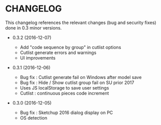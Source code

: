 CHANGELOG
=========

This changelog references the relevant changes (bug and security fixes) done
in 0.3 minor versions.

* 0.3.2 (2016-12-07)

  * Add "code sequence by group" in cutlist options
  * Cutlist generate errors and warnings
  * UI improvements

* 0.3.1 (2016-12-06)

  * Bug fix : Cutlist generate fail on Windows after model save
  * Bug fix : Hide / Show cutlist group fail on SU prior 2017
  * Uses JS localStorage to save user settings
  * Cutlist : continuous pieces code increment

* 0.3.0 (2016-12-05)

  * Bug fix : Sketchup 2016 dialog display on PC
  * OS detection


